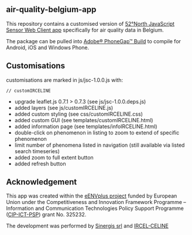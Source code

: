 ## air-quality-belgium-app

This repository contains a customised version of [52°North JavaScript Sensor Web Client  app](https://github.com/irceline/js-sensorweb-client-app) specifically for air quality data in Belgium.

The package can be pulled into [Adobe® PhoneGap™ Build](https://build.phonegap.com) to compile for Android, iOS and Windows Phone.

## Customisations
customisations are marked in js/jsc-1.0.0.js with:
```
// customIRCELINE
```
* upgrade leaflet.js 0.7.1 > 0.7.3 (see js/jsc-1.0.0.deps.js)
* added layers (see js/customIRCELINE.js)
* added custom styling (see css/customIRCELINE.css)
* added custom GUI (see templates/customIRCELINE.html)
* added information page (see templates/infoIRCELINE.html)
* double-click on phenomenon in listing to zoom to extend of specific phenomenon
* limit number of phenomena listed in navigation (still available via listed search timeseries)
* added zoom to full extent button
* added refresh button

## Acknowledgement
This app was created within the [eENVplus project](http://www.eenvplus.eu) funded by European Union under the Competitiveness and Innovation Framework Programme – Information and Communication Technologies Policy Support Programme ([CIP-ICT-PSP](http://ec.europa.eu/cip/)) grant No. 325232.

The development was performed by [Sinergis srl](http://www.sinergis.it) and [IRCEL-CELINE](http://www.irceline.be)
